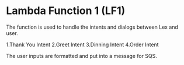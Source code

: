 # Lambda Function 1 (LF1)

The function is used to handle the intents and dialogs between Lex and user.

1.Thank You Intent
2.Greet Intent
3.Dinning Intent
4.Order Intent

The user inputs are formatted and put into a message for SQS.
